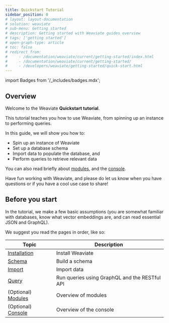 ```yaml
---
title: Quickstart Tutorial
sidebar_position: 0
# layout: layout-documentation
# solution: weaviate
# sub-menu: Getting started
# description: Getting started with Weaviate guides overview
# tags: ['getting started']
# open-graph-type: article
# toc: false
# redirect_from:
#     - /documentation/weaviate/current/getting-started/index.html
#     - /documentation/weaviate/current/getting-started/
#     - /developers/weaviate/getting-started/quick-start.html
---
```

import Badges from '/_includes/badges.mdx';

<Badges/>

<!-- :::caution Migrated From:
- `Getting Started`
- Added `Weaviate console` from `Core knowledge/Console`
::: -->

## Overview

Welcome to the Weaviate **Quickstart tutorial**.

This tutorial teaches you how to use Weaviate, from spinning up an instance to performing queries.

In this guide, we will show you how to:
- Spin up an instance of Weaviate
- Set up a database schema
- Import data to populate the database, and
- Perform queries to retrieve relevant data 

You can also read briefly about [modules](./modules.md), and the [console](./console.md).

Have fun working with Weaviate, and please do let us know when you have questions or if you have a cool use case to share!

## Before you start 

In the tutorial, we make a few basic assumptions (you are somewhat familiar with databases, know what vector embeddings are, and can read essential JSON and GraphQL).

We suggest you read the pages in order, like so:

| Topic | Description |
| --- | --- |
| [Installation](./installation.md) | Install Weaviate |
| [Schema](./schema.md) | Build a schema|
| [Import](./import.md) | Import data |
| [Query](./query.md) | Run queries using GraphQL and the RESTful API |
| (Optional) [Modules](./modules.md) | Overview of modules |
| (Optional) [Console](./console.md) | Overview of the console |
